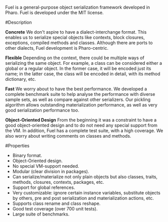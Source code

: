 Fuel is a general-purpose object serialization framework developed in Pharo. Fuel is developed under the MIT license.

#Description

**Concrete**
We don't aspire to have a dialect-interchange format. This enables us to serialize special objects like contexts, block closures, exceptions, compiled methods and classes. Although there are ports to other dialects, Fuel development is Pharo-centric.

**Flexible**
Depending on the context, there could be multiple ways of serializing the same object. For example, a class can be considered either a global or a regular object. In the former case, it will be encoded just its name; in the latter case, the class will be encoded in detail, with its method dictionary, etc.

**Fast**
We worry about to have the best performance. We developed a complete benchmark suite to help analyse the performance with diverse sample sets, as well as compare against other serializers. Our pickling algorithm allows outstanding materialization performance, as well as very good serialization performance too.

**Object-Oriented Design**
From the beginning it was a constraint to have a good object-oriented design and to do not need any special support from the VM. In addition, Fuel has a complete test suite, with a high coverage. We also worry about writing comments on classes and methods.

#Properties
- Binary format.
- Object-Oriented design.
- No special VM-support needed.
- Modular (clear division in packages).
- Can serialize/materialize not only plain objects but also classes, traits, methods, closures, contexts, packages, etc.
- Support for global references.
- Very customizable: ignore certain instance variables, substitute objects by others, pre and post serialization and materialization actions, etc.
- Supports class rename and class reshape.
- Good test coverage (over 700 unit tests).
- Large suite of benchmarks.
